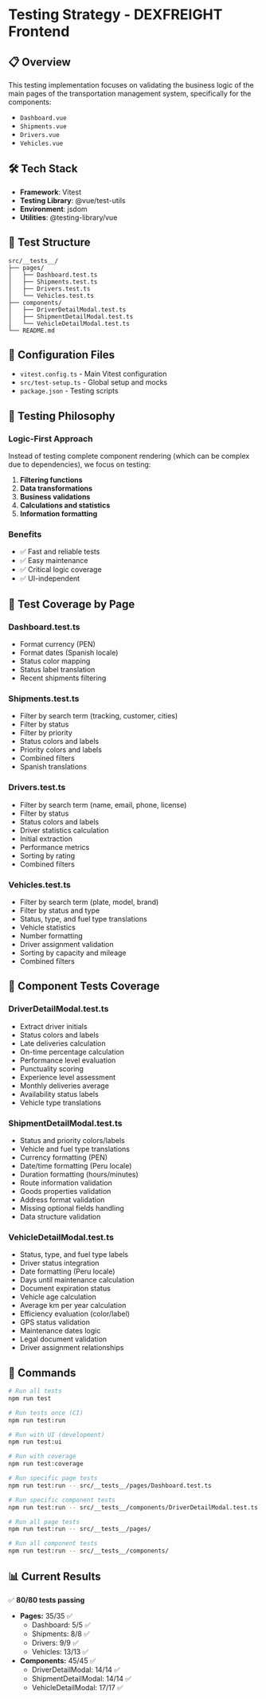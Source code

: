 # Testing Strategy - DEXFREIGHT Frontend

## 📋 Overview

This testing implementation focuses on validating the business logic of the main pages of the transportation management system, specifically for the components:

- `Dashboard.vue`
- `Shipments.vue` 
- `Drivers.vue`
- `Vehicles.vue`

## 🛠️ Tech Stack

- **Framework**: Vitest
- **Testing Library**: @vue/test-utils  
- **Environment**: jsdom
- **Utilities**: @testing-library/vue

## 📂 Test Structure

```
src/__tests__/
├── pages/
│   ├── Dashboard.test.ts
│   ├── Shipments.test.ts
│   ├── Drivers.test.ts
│   └── Vehicles.test.ts
├── components/
│   ├── DriverDetailModal.test.ts
│   ├── ShipmentDetailModal.test.ts
│   └── VehicleDetailModal.test.ts
└── README.md
```

## 🔧 Configuration Files

- `vitest.config.ts` - Main Vitest configuration
- `src/test-setup.ts` - Global setup and mocks
- `package.json` - Testing scripts

## 🎯 Testing Philosophy

### Logic-First Approach
Instead of testing complete component rendering (which can be complex due to dependencies), we focus on testing:

1. **Filtering functions**
2. **Data transformations**
3. **Business validations**
4. **Calculations and statistics**
5. **Information formatting**

### Benefits
- ✅ Fast and reliable tests
- ✅ Easy maintenance
- ✅ Critical logic coverage
- ✅ UI-independent

## 🧪 Test Coverage by Page

### Dashboard.test.ts
- Format currency (PEN)
- Format dates (Spanish locale)
- Status color mapping
- Status label translation
- Recent shipments filtering

### Shipments.test.ts
- Filter by search term (tracking, customer, cities)
- Filter by status
- Filter by priority
- Status colors and labels
- Priority colors and labels
- Combined filters
- Spanish translations

### Drivers.test.ts
- Filter by search term (name, email, phone, license)
- Filter by status
- Status colors and labels
- Driver statistics calculation
- Initial extraction
- Performance metrics
- Sorting by rating
- Combined filters

### Vehicles.test.ts
- Filter by search term (plate, model, brand)
- Filter by status and type
- Status, type, and fuel type translations
- Vehicle statistics
- Number formatting
- Driver assignment validation
- Sorting by capacity and mileage
- Combined filters

## 🧪 Component Tests Coverage

### DriverDetailModal.test.ts
- Extract driver initials
- Status colors and labels
- Late deliveries calculation
- On-time percentage calculation
- Performance level evaluation
- Punctuality scoring
- Experience level assessment
- Monthly deliveries average
- Availability status labels
- Vehicle type translations

### ShipmentDetailModal.test.ts
- Status and priority colors/labels
- Vehicle and fuel type translations
- Currency formatting (PEN)
- Date/time formatting (Peru locale)
- Duration formatting (hours/minutes)
- Route information validation
- Goods properties validation
- Address format validation
- Missing optional fields handling
- Data structure validation

### VehicleDetailModal.test.ts
- Status, type, and fuel type labels
- Driver status integration
- Date formatting (Peru locale)
- Days until maintenance calculation
- Document expiration status
- Vehicle age calculation
- Average km per year calculation
- Efficiency evaluation (color/label)
- GPS status validation
- Maintenance dates logic
- Legal document validation
- Driver assignment relationships

## 🚀 Commands

```bash
# Run all tests
npm run test

# Run tests once (CI)
npm run test:run

# Run with UI (development)
npm run test:ui

# Run with coverage
npm run test:coverage

# Run specific page tests
npm run test:run -- src/__tests__/pages/Dashboard.test.ts

# Run specific component tests
npm run test:run -- src/__tests__/components/DriverDetailModal.test.ts

# Run all page tests
npm run test:run -- src/__tests__/pages/

# Run all component tests
npm run test:run -- src/__tests__/components/
```

## 📊 Current Results

✅ **80/80 tests passing**
- **Pages:** 35/35 ✅
  - Dashboard: 5/5 ✅
  - Shipments: 8/8 ✅  
  - Drivers: 9/9 ✅
  - Vehicles: 13/13 ✅
- **Components:** 45/45 ✅
  - DriverDetailModal: 14/14 ✅
  - ShipmentDetailModal: 14/14 ✅
  - VehicleDetailModal: 17/17 ✅
